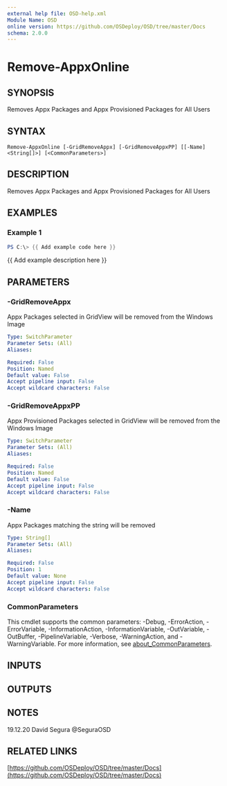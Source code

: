 ```yaml
---
external help file: OSD-help.xml
Module Name: OSD
online version: https://github.com/OSDeploy/OSD/tree/master/Docs
schema: 2.0.0
---
```


# Remove-AppxOnline

## SYNOPSIS
Removes Appx Packages and Appx Provisioned Packages for All Users

## SYNTAX

```
Remove-AppxOnline [-GridRemoveAppx] [-GridRemoveAppxPP] [[-Name] <String[]>] [<CommonParameters>]
```

## DESCRIPTION
Removes Appx Packages and Appx Provisioned Packages for All Users

## EXAMPLES

### Example 1
```powershell
PS C:\> {{ Add example code here }}
```

{{ Add example description here }}

## PARAMETERS

### -GridRemoveAppx
Appx Packages selected in GridView will be removed from the Windows Image

```yaml
Type: SwitchParameter
Parameter Sets: (All)
Aliases:

Required: False
Position: Named
Default value: False
Accept pipeline input: False
Accept wildcard characters: False
```

### -GridRemoveAppxPP
Appx Provisioned Packages selected in GridView will be removed from the Windows Image

```yaml
Type: SwitchParameter
Parameter Sets: (All)
Aliases:

Required: False
Position: Named
Default value: False
Accept pipeline input: False
Accept wildcard characters: False
```

### -Name
Appx Packages matching the string will be removed

```yaml
Type: String[]
Parameter Sets: (All)
Aliases:

Required: False
Position: 1
Default value: None
Accept pipeline input: False
Accept wildcard characters: False
```

### CommonParameters
This cmdlet supports the common parameters: -Debug, -ErrorAction, -ErrorVariable, -InformationAction, -InformationVariable, -OutVariable, -OutBuffer, -PipelineVariable, -Verbose, -WarningAction, and -WarningVariable. For more information, see [about_CommonParameters](http://go.microsoft.com/fwlink/?LinkID=113216).

## INPUTS

## OUTPUTS

## NOTES
19.12.20 David Segura @SeguraOSD

## RELATED LINKS

[https://github.com/OSDeploy/OSD/tree/master/Docs](https://github.com/OSDeploy/OSD/tree/master/Docs)

